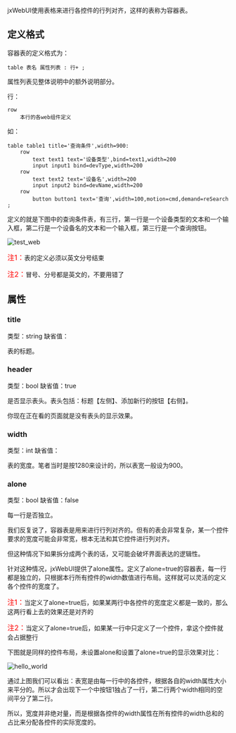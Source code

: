 jxWebUI使用表格来进行各控件的行列对齐，这样的表称为容器表。

## 定义格式

容器表的定义格式为：

	table 表名 属性列表 : 行+ ;

属性列表见整体说明中的额外说明部分。

行：

	row 
		本行的各web组件定义

如：

	table table1 title='查询条件',width=900:
		row
			text text1 text='设备类型',bind=text1,width=200
			input input1 bind=devType,width=200
		row
			text text2 text='设备名',width=200
			input input2 bind=devName,width=200
		row
			button button1 text='查询',width=100,motion=cmd,demand=reSearch
	;

定义的就是下图中的查询条件表，有三行，第一行是一个设备类型的文本和一个输入框，第二行是一个设备名的文本和一个输入框，第三行是一个查询按钮。

![test_web](http://115.29.52.95:10018/images/dt_1.png)

<font color=red size=3>注1：</font>表的定义必须以英文分号结束

<font color=red size=3>注2：</font>冒号、分号都是英文的，不要用错了
## 属性

### title
类型：string
缺省值：

表的标题。

### header
类型：bool
缺省值：true

是否显示表头。表头包括：标题【左侧】、添加新行的按钮【右侧】。

你现在正在看的页面就是没有表头的显示效果。

### width
类型：int
缺省值：

表的宽度。笔者当时是按1280来设计的，所以表宽一般设为900。
### alone
类型：bool
缺省值：false

每一行是否独立。

我们反复说了，容器表是用来进行行列对齐的。但有的表会非常复杂，某一个控件要求的宽度可能会非常宽，根本无法和其它控件进行列对齐。

但这种情况下如果拆分成两个表的话，又可能会破坏界面表达的逻辑性。

针对这种情况，jxWebUI提供了alone属性。定义了alone=true的容器表，每一行都是独立的，只根据本行所有控件的width数值进行布局。这样就可以灵活的定义各个控件的宽度了。

<font color=red size=3>注1：</font>当定义了alone=true后，如果某两行中各控件的宽度定义都是一致的，那么这两行看上去的效果还是对齐的

<font color=red size=3>注2：</font>当定义了alone=true后，如果某一行中只定义了一个控件，拿这个控件就会占据整行

下图就是同样的控件布局，未设置alone和设置了alone=true的显示效果对比：

![hello_world](http://115.29.52.95:10018/images/rqb_1.png)

通过上图我们可以看出：表宽是由每一行中的各控件，根据各自的width属性大小来平分的。所以才会出现下一个中按钮1独占了一行，第二行两个width相同的空间平分了第二行。

所以，宽度并非绝对量，而是根据各控件的width属性在所有控件的width总和的占比来分配各控件的实际宽度的。
